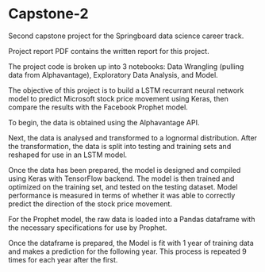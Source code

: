 # Capstone-2
Second capstone project for the Springboard data science career track.

Project report PDF contains the written report for this project. 

The project code is broken up into 3 notebooks: Data Wrangling (pulling data from Alphavantage), Exploratory Data Analysis, and Model. 

The objective of this project is to build a LSTM recurrant neural network model to predict Microsoft stock price movement using Keras, then compare the results with the Facebook Prophet model.

To begin, the data is obtained using the Alphavantage API.

Next, the data is analysed and transformed to a lognormal distribution.
After the transformation, the data is split into testing and training sets and reshaped for use in an LSTM model.

Once the data has been prepared, the model is designed and compiled using Keras with TensorFlow backend. 
The model is then trained and optimized on the training set, and tested on the testing dataset. 
Model performance is measured in terms of whether it was able to correctly predict the direction of the stock price movement.

For the Prophet model, the raw data is loaded into a Pandas dataframe with the necessary specifications for use by Prophet. 

Once the dataframe is prepared, the Model is fit with 1 year of training data and makes a prediction for the following year. This process is repeated 9 times for each year after the first.